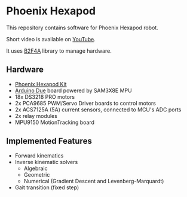 Phoenix Hexapod
===============

This repository contains software for Phoenix Hexapod robot.

Short video is available on [YouTube](https://www.youtube.com/watch?v=2j_bzXEz6qw).

It uses [B2F4A](https://github.com/godunko/b2f4a) library to manage hardware.


Hardware
--------

 * [Phoenix Hexapod Kit](https://aliexpress.ru/item/1457972327.html?spm=a2g2w.orderdetail.0.0.4cbc4aa6C7frwp&sku_id=67027752015)
 * [Arduino Due](https://docs.arduino.cc/hardware/due) board powered by SAM3X8E MPU
 * 18x DS3218 PRO motors
 * 2x PCA9685 PWM/Servo Driver boards to control motors
 * 2x ACS7125A (5A) current sensors, connected to MCU's ADC ports
 * 2x relay modules
 * MPU9150 MotionTracking board

Implemented Features
--------------------

 * Forward kinematics
 * Inverse kinematic solvers
   * Algebraic
   * Geometric
   * Numerical (Gradient Descent and Levenberg-Marquardt)
 * Gait transition (fixed step)
